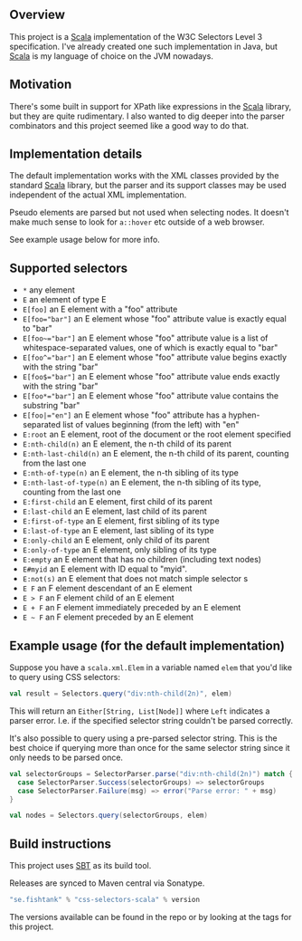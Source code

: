 ## Overview

This project is a [Scala][scala] implementation of the
W3C Selectors Level 3 specification. I've already created one such
implementation in Java, but [Scala][scala] is my language of choice on
the JVM nowadays.

## Motivation

There's some built in support for XPath like expressions in the
[Scala][scala] library, but they are quite rudimentary. I also wanted
to dig deeper into the parser combinators and this project seemed like
a good way to do that.

## Implementation details

The default implementation works with the XML classes provided by the
standard [Scala][scala] library, but the parser and its support
classes may be used independent of the actual XML implementation.

Pseudo elements are parsed but not used when selecting nodes. It
doesn't make much sense to look for `a::hover` etc outside of a web browser.

See example usage below for more info.

## Supported selectors

* `*` any element
* `E` an element of type E
* `E[foo]` an E element with a "foo" attribute
* `E[foo="bar"]` an E element whose "foo" attribute value is exactly equal to "bar"
* `E[foo~="bar"]` an E element whose "foo" attribute value is a list of whitespace-separated values, one of which is exactly equal to "bar"
* `E[foo^="bar"]` an E element whose "foo" attribute value begins exactly with the string "bar"
* `E[foo$="bar"]` an E element whose "foo" attribute value ends exactly with the string "bar"
* `E[foo*="bar"]` an E element whose "foo" attribute value contains the substring "bar"
* `E[foo|="en"]` an E element whose "foo" attribute has a hyphen-separated list of values beginning (from the left) with "en"
* `E:root` an E element, root of the document or the root element specified
* `E:nth-child(n)` an E element, the n-th child of its parent
* `E:nth-last-child(n)` an E element, the n-th child of its parent, counting from the last one
* `E:nth-of-type(n)` an E element, the n-th sibling of its type
* `E:nth-last-of-type(n)` an E element, the n-th sibling of its type, counting from the last one
* `E:first-child` an E element, first child of its parent
* `E:last-child` an E element, last child of its parent
* `E:first-of-type` an E element, first sibling of its type
* `E:last-of-type` an E element, last sibling of its type
* `E:only-child` an E element, only child of its parent
* `E:only-of-type` an E element, only sibling of its type
* `E:empty` an E element that has no children (including text nodes)
* `E#myid` an E element with ID equal to "myid".
* `E:not(s)` an E element that does not match simple selector s
* `E F` an F element descendant of an E element
* `E > F` an F element child of an E element
* `E + F` an F element immediately preceded by an E element
* `E ~ F` an F element preceded by an E element

## Example usage (for the default implementation)

Suppose you have a `scala.xml.Elem` in a variable named `elem` that
you'd like to query using CSS selectors:

```scala
val result = Selectors.query("div:nth-child(2n)", elem)
```

This will return an `Either[String, List[Node]]` where `Left`
indicates a parser error. I.e. if the specified selector string
couldn't be parsed correctly.

It's also possible to query using a pre-parsed selector string. This
is the best choice if querying more than once for the same selector
string since it only needs to be parsed once.

```scala
val selectorGroups = SelectorParser.parse("div:nth-child(2n)") match {
  case SelectorParser.Success(selectorGroups) => selectorGroups
  case SelectorParser.Failure(msg) => error("Parse error: " + msg)
}

val nodes = Selectors.query(selectorGroups, elem)
```

## Build instructions

This project uses [SBT](http://www.scala-sbt.org/) as its build tool.

Releases are synced to Maven central via Sonatype.

```scala
"se.fishtank" % "css-selectors-scala" % version
```

The versions available can be found in the repo or by looking at the
tags for this project.

[scala]:http://scala-lang.org/
